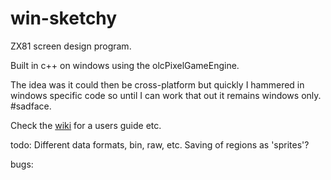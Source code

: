# win-sketchy
ZX81 screen design program.

Built in c++ on windows using the olcPixelGameEngine.

The idea was it could then be cross-platform but quickly I hammered in windows specific code so until I can work that out it remains windows only. #sadface. 

Check the [wiki](https://github.com/charlierobson/win-sketchy/wiki) for a users guide etc.

todo:
Different data formats, bin, raw, etc.
Saving of regions as 'sprites'?

bugs:
